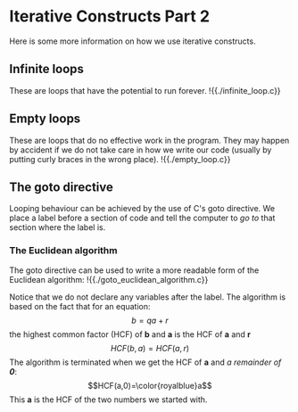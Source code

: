 # Iterative Constructs Part 2
Here is some more information on how we use iterative constructs.

## Infinite loops
These are loops that have the potential to run forever.
!{{./infinite_loop.c}}

## Empty loops
These are loops that do no effective work in the program. They may happen by accident 
if we do not take care in how we write our code (usually by putting curly braces in
the wrong place).
!{{./empty_loop.c}}

## The goto directive
Looping behaviour can be achieved by the use of C's goto directive. We place a label
before a section of code and tell the computer to *go to* that section where the label is. 

### The Euclidean algorithm
The goto directive can be used to write a more readable form of the Euclidean algorithm:
!{{./goto_euclidean_algorithm.c}}

Notice that we do not declare any variables after the label. The algorithm is based on the fact that for an equation:
$$b=qa+r$$
the highest common factor (HCF) of **b** and **a** is the HCF of **a** and **r**
$$HCF(b,a)=HCF(a,r)$$
The algorithm is terminated when we get the HCF of **a** and *a remainder of **0***:
$$HCF(a,0)=\color{royalblue}a$$
This **a** is the HCF of the two numbers we started with.
